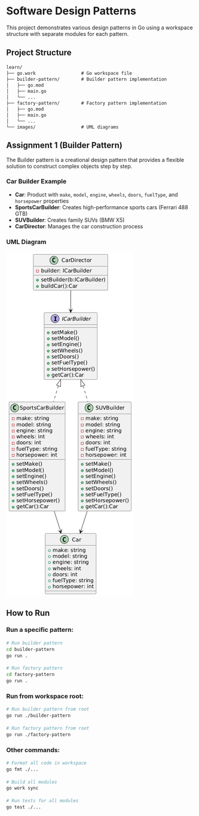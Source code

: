 # Software Design Patterns

This project demonstrates various design patterns in Go using a workspace structure with separate modules for each pattern.

## Project Structure

```
learn/
├── go.work                 # Go workspace file
├── builder-pattern/        # Builder pattern implementation
│   ├── go.mod
│   ├── main.go
│   └── ...
├── factory-pattern/        # Factory pattern implementation
│   ├── go.mod
│   ├── main.go
│   └── ...
└── images/                 # UML diagrams
```

## Assignment 1 (Builder Pattern)

The Builder pattern is a creational design pattern that provides a flexible solution to construct complex objects step by step.

### Car Builder Example
- **Car**: Product with `make`, `model`, `engine`, `wheels`, `doors`, `fuelType`, and `horsepower` properties
- **SportsCarBuilder**: Creates high-performance sports cars (Ferrari 488 GTB)
- **SUVBuilder**: Creates family SUVs (BMW X5)
- **CarDirector**: Manages the car construction process

### UML Diagram
![Builder Pattern UML](https://github.com/jokeoa/learn-golang/blob/main/images/builderDiagram.png?raw=true)

## How to Run

### Run a specific pattern:

```bash
# Run builder pattern
cd builder-pattern
go run .

# Run factory pattern
cd factory-pattern
go run .
```

### Run from workspace root:

```bash
# Run builder pattern from root
go run ./builder-pattern

# Run factory pattern from root
go run ./factory-pattern
```

### Other commands:

```bash
# Format all code in workspace
go fmt ./...

# Build all modules
go work sync

# Run tests for all modules
go test ./...
```